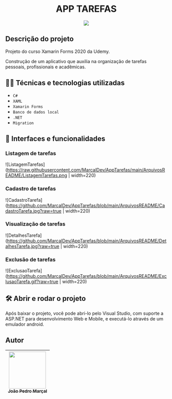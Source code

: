 
<h1 align="center"> APP TAREFAS</h1>

<p align="center">
<img src="https://img.shields.io/badge/STATUS-FINALIZADO-green"/>
</p>

## Descrição do projeto
Projeto do curso Xamarin Forms 2020 da Udemy.

Construção de um aplicativo que auxilia na organização de tarefas pessoais, profissionais e acadêmicas.

## 👨‍💻 Técnicas e tecnologias utilizadas
- ``C#``
- ``XAML``
- ``Xamarin Forms``
- ``Banco de dados local``
- ``.NET``
- ``Migration``

## 📱 Interfaces e funcionalidades
### Listagem de tarefas

![ListagemTarefas](https://raw.githubusercontent.com/MarcalDev/AppTarefas/main/ArquivosREADME/ListagemTarefas.png | width=220)

### Cadastro de tarefas

![CadastroTarefa](https://github.com/MarcalDev/AppTarefas/blob/main/ArquivosREADME/CadastroTarefa.jpg?raw=true | width=220)

### Visualização de tarefas

![DetalhesTarefa](https://github.com/MarcalDev/AppTarefas/blob/main/ArquivosREADME/DetalhesTarefa.jpg?raw=true | width=220)

### Exclusão de tarefas

![ExclusaoTarefa](https://github.com/MarcalDev/AppTarefas/blob/main/ArquivosREADME/ExclusaoTarefa.gif?raw=true | width=220)


## 🛠️ Abrir e rodar o projeto
Após baixar o projeto, você pode abri-lo pelo Visual Studio, com suporte a ASP.NET para desenvolvimento Web e Mobile, e executá-lo através de um emulador android.

## Autor

|[<img src="https://avatars.githubusercontent.com/u/99026927?s=400&u=8af9b0b055009437730ee6e048a8dfae0a4dc216&v=4" width=115><br><sub>João Pedro Marçal</sub>](https://github.com/MarcalDev) |
| :---: |

